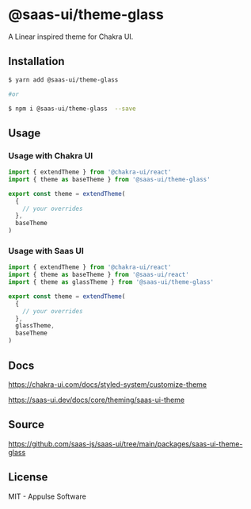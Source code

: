 # @saas-ui/theme-glass

A Linear inspired theme for Chakra UI.

## Installation

```sh
$ yarn add @saas-ui/theme-glass

#or

$ npm i @saas-ui/theme-glass  --save
```

## Usage

### Usage with Chakra UI

```ts
import { extendTheme } from '@chakra-ui/react'
import { theme as baseTheme } from '@saas-ui/theme-glass'

export const theme = extendTheme(
  {
    // your overrides
  },
  baseTheme
)
```

### Usage with Saas UI

```ts
import { extendTheme } from '@chakra-ui/react'
import { theme as baseTheme } from '@saas-ui/react'
import { theme as glassTheme } from '@saas-ui/theme-glass'

export const theme = extendTheme(
  {
    // your overrides
  },
  glassTheme,
  baseTheme
)
```

## Docs

https://chakra-ui.com/docs/styled-system/customize-theme

https://saas-ui.dev/docs/core/theming/saas-ui-theme

## Source

https://github.com/saas-js/saas-ui/tree/main/packages/saas-ui-theme-glass

## License

MIT - Appulse Software
